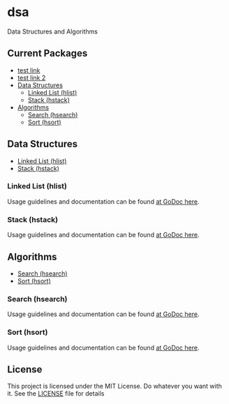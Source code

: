 # dsa
Data Structures and Algorithms


## Current Packages #
* [test link](#abcd)
* [test link 2](#abcde)
* [Data Structures](#data-structures)
	* [Linked List (hlist)](#linked-list)
	* [Stack (hstack)](#stack)
* [Algorithms](#algorithms)
	* [Search (hsearch)](#search)
	* [Sort (hsort)](#sort)


<a name="abcd"></a>
## Data Structures
<a name="abcde"></a>
* [Linked List (hlist)](#linked-list)
* [Stack (hstack)](#stack)

### Linked List (hlist)
Usage guidelines and documentation can be found [at GoDoc here](https://godoc.org/github.com/snhilde/dsa/data_structures/hlist).

### Stack (hstack)
Usage guidelines and documentation can be found [at GoDoc here](https://godoc.org/github.com/snhilde/dsa/data_structures/hstack).


## Algorithms
* [Search (hsearch)](#search)
* [Sort (hsort)](#sort)

### Search (hsearch)
Usage guidelines and documentation can be found [at GoDoc here](https://godoc.org/github.com/snhilde/dsa/algorithms/hsearch).

### Sort (hsort)
Usage guidelines and documentation can be found [at GoDoc here](https://godoc.org/github.com/snhilde/dsa/algorithms/hsort).


## License ##
This project is licensed under the MIT License. Do whatever you want with it.
See the [LICENSE](LICENSE) file for details
